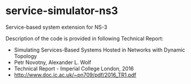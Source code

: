 # service-simulator-ns3
Service-based system extension for NS-3

Description of the code is provided in following Technical Report:
- Simulating Services-Based Systems Hosted in Networks with Dynamic Topology
- Petr Novotny, Alexander L. Wolf
- Technical Report - Imperial College London, 2016
- http://www.doc.ic.ac.uk/~pn709/pdf/2016_TR1.pdf
